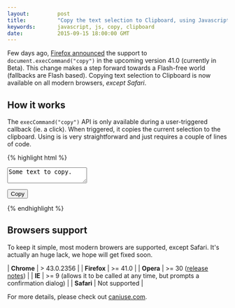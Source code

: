 ```yaml
---
layout:         post
title:          "Copy the text selection to Clipboard, using Javascript"
keywords:       javascript, js, copy, clipboard
date:           2015-09-15 18:00:00 GMT
---
```


Few days ago, [Firefox announced](https://hacks.mozilla.org/2015/09/flash-free-clipboard-for-the-web/) the support to `document.execCommand("copy")` in the upcoming version 41.0 (currently in Beta). This change makes a step forward towards a Flash-free world (fallbacks are Flash based). Copying text selection to Clipboard is now available on all modern browsers, *except Safari*.


## How it works

The `execCommand("copy")` API is only available during a user-triggered callback (ie. a click). When triggered, it copies the current selection to the clipboard. Using is is very straightforward and just requires a couple of lines of code.


{% highlight html %}
<textarea id="input">Some text to copy.</textarea>
<button id="copy-button">Copy</button>

<script>
    var input  = document.getElementById("input");
    var button = document.getElementById("copy-button");

    button.addEventListener("click", function (event) {
        event.preventDefault();
        input.select();
        document.execCommand("copy");
    });
</script>
{% endhighlight %}


## Browsers support

To keep it simple, most modern browers are supported, except Safari. It's actually an huge lack, we hope will get fixed soon.

| **Chrome**  | > 43.0.2356 |
| **Firefox** | >= 41.0 |
| **Opera**   | >= 30 ([release notes](https://dev.opera.com/blog/opera-30/)) |
| **IE**      | >= 9 (allows it to be called at any time, but prompts a confirmation dialog) |
| **Safari**  | Not supported |

For more details, please check out [caniuse.com](http://caniuse.com/#feat=clipboard).

